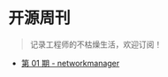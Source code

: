 # 开源周刊

> 记录工程师的不枯燥生活，欢迎订阅！

* [第 01 期 - networkmanager](https://weekly-six-topaz.vercel.app/posts/01-networkmanager) 